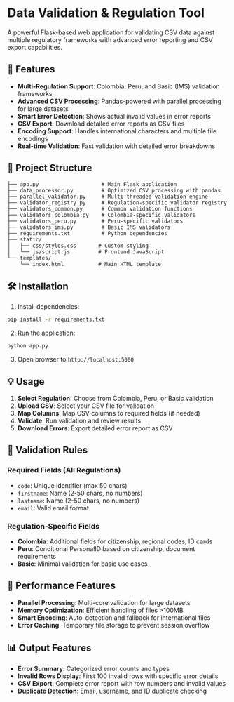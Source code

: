 # Data Validation & Regulation Tool

A powerful Flask-based web application for validating CSV data against multiple regulatory frameworks with advanced error reporting and CSV export capabilities.

## 🚀 Features

- **Multi-Regulation Support**: Colombia, Peru, and Basic (IMS) validation frameworks
- **Advanced CSV Processing**: Pandas-powered with parallel processing for large datasets
- **Smart Error Detection**: Shows actual invalid values in error reports
- **CSV Export**: Download detailed error reports as CSV files
- **Encoding Support**: Handles international characters and multiple file encodings
- **Real-time Validation**: Fast validation with detailed error breakdowns

## 📁 Project Structure

```
├── app.py                    # Main Flask application
├── data_processor.py         # Optimized CSV processing with pandas
├── parallel_validator.py     # Multi-threaded validation engine
├── validator_registry.py     # Regulation-specific validator registry
├── validators_common.py      # Common validation functions
├── validators_colombia.py    # Colombia-specific validators
├── validators_peru.py        # Peru-specific validators
├── validators_ims.py         # Basic IMS validators
├── requirements.txt          # Python dependencies
├── static/
│   ├── css/styles.css       # Custom styling
│   └── js/script.js         # Frontend JavaScript
└── templates/
    └── index.html           # Main HTML template
```

## 🛠 Installation

1. Install dependencies:
```bash
pip install -r requirements.txt
```

2. Run the application:
```bash
python app.py
```

3. Open browser to `http://localhost:5000`

## 💡 Usage

1. **Select Regulation**: Choose from Colombia, Peru, or Basic validation
2. **Upload CSV**: Select your CSV file for validation
3. **Map Columns**: Map CSV columns to required fields (if needed)
4. **Validate**: Run validation and review results
5. **Download Errors**: Export detailed error report as CSV

## 🔧 Validation Rules

### Required Fields (All Regulations)
- `code`: Unique identifier (max 50 chars)
- `firstname`: Name (2-50 chars, no numbers)
- `lastname`: Name (2-50 chars, no numbers) 
- `email`: Valid email format

### Regulation-Specific Fields
- **Colombia**: Additional fields for citizenship, regional codes, ID cards
- **Peru**: Conditional PersonalID based on citizenship, document requirements
- **Basic**: Minimal validation for basic use cases

## 🚀 Performance Features

- **Parallel Processing**: Multi-core validation for large datasets
- **Memory Optimization**: Efficient handling of files >100MB
- **Smart Encoding**: Auto-detection and fallback for international files
- **Error Caching**: Temporary file storage to prevent session overflow

## 📊 Output Features

- **Error Summary**: Categorized error counts and types
- **Invalid Rows Display**: First 100 invalid rows with specific error details
- **CSV Export**: Complete error report with row numbers and invalid values
- **Duplicate Detection**: Email, username, and ID duplicate checking
